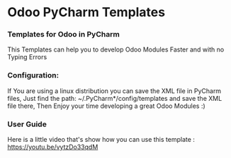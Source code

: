 # Odoo PyCharm Templates
### Templates for Odoo in PyCharm

This Templates can help you to develop Odoo Modules Faster and with no Typing Errors

### Configuration:
If You are using a linux distribution you can save the XML file in PyCharm files, Just find the path:
    ~/.PyCharm*/config/templates
and save the XML file there, Then Enjoy your time developing a great Odoo Modules :)

### User Guide
Here is a little video that's show how you can use this template : https://youtu.be/vytzDo33qdM
